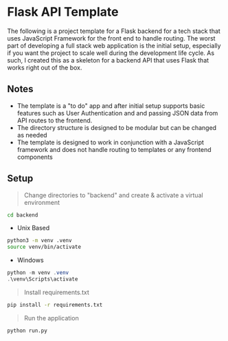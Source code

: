 # Flask API Template

The following is a project template for a Flask backend for a tech stack that uses JavaScript Framework for the front end to handle routing. The worst part of developing a full stack web application is the initial setup, especially if you want the project to scale well during the development life cycle. As such, I created this as a skeleton for a backend API that uses Flask that works right out of the box. 

## Notes 
* The template is a "to do" app and after initial setup supports basic features such as User Authentication and and passing JSON data from API routes to the frontend. 
* The directory structure is designed to be modular but can be changed as needed
* The template is designed to work in conjunction with a JavaScript framework and does not handle routing to templates or any frontend components

## Setup
> Change directories to "backend" and create & activate a virtual environment 
```bash
cd backend
```
* Unix Based
```bash
python3 -m venv .venv
source venv/bin/activate
```
* Windows
```ps1
python -m venv .venv
.\venv\Scripts\activate
```
>  Install requirements.txt
```bash
pip install -r requirements.txt
```
> Run the application
```bash
python run.py
```


